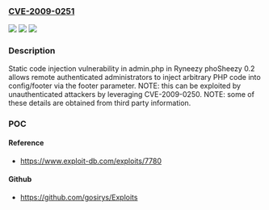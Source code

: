 ### [CVE-2009-0251](https://cve.mitre.org/cgi-bin/cvename.cgi?name=CVE-2009-0251)
![](https://img.shields.io/static/v1?label=Product&message=n%2Fa&color=blue)
![](https://img.shields.io/static/v1?label=Version&message=n%2Fa&color=blue)
![](https://img.shields.io/static/v1?label=Vulnerability&message=n%2Fa&color=brighgreen)

### Description

Static code injection vulnerability in admin.php in Ryneezy phoSheezy 0.2 allows remote authenticated administrators to inject arbitrary PHP code into config/footer via the footer parameter.  NOTE: this can be exploited by unauthenticated attackers by leveraging CVE-2009-0250. NOTE: some of these details are obtained from third party information.

### POC

#### Reference
- https://www.exploit-db.com/exploits/7780

#### Github
- https://github.com/gosirys/Exploits


